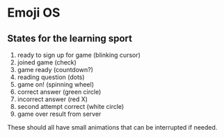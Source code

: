 # Emoji OS

## States for the learning sport

1. ready to sign up for game (blinking cursor)
2. joined game (check)
3. game ready (countdown?)
4. reading question (dots)
5. game on! (spinning wheel)
6. correct answer (green circle)
7. incorrect answer (red X)
8. second attempt correct (white circle)
9. game over result from server

These should all have small animations that can be interrupted if needed.
